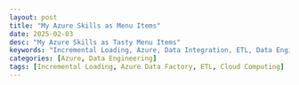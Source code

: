 ```yaml
---
layout: post
title: "My Azure Skills as Menu Items"
date: 2025-02-03
desc: "My Azure Skills as Tasty Menu Items"
keywords: "Incremental Loading, Azure, Data Integration, ETL, Data Engineering"
categories: [Azure, Data Engineering]
tags: [Incremental Loading, Azure Data Factory, ETL, Cloud Computing]
---
```

